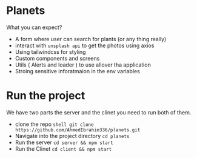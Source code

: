 # Planets

What you can expect?

- A form where user can search for plants (or any thing really)
- interact with `unsplash api` to get the photos using axios
- Using tailwindcss for styling
- Custom components and screens
- Utils ( Alerts and loader ) to use allover tha application
- Stroing sensitive inforatmaion in the env variables

# Run the project

We have two parts the server and the clinet you need to run both of them.

- clone the repo
  `shell git clone https://github.com/AhmedIbrahim336/planets.git `
- Navigate into the project directory
  `cd planets`
- Run the server
  `cd server && npm start `
- Run the Clinet
  `cd client && npm start`
